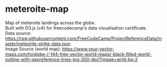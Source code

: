 # meteroite-map  
Map of meteroite landings across the globe.  
Built with D3.js (v4) for freecodecamp's data visualisation certificate.  
Data source: https://raw.githubusercontent.com/FreeCodeCamp/ProjectReferenceData/master/meteorite-strike-data.json  
Image Source (world map): https://www.your-vector-maps.com/hi/globe-/-144-free-vector-world-maps/-black-filled-world-outline-with-georeference-lines-jpg-300-dpi/?image=wrld-bp-2
